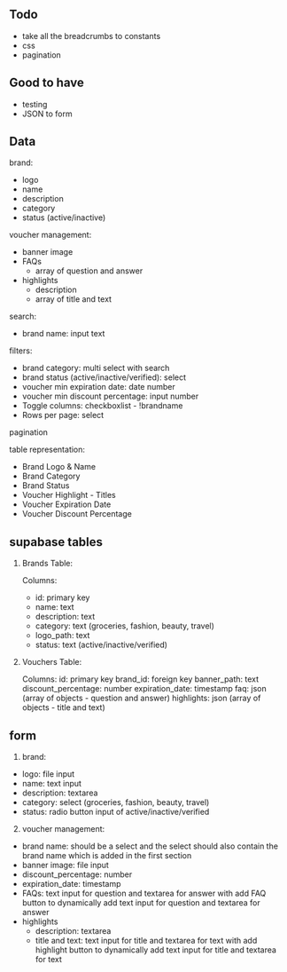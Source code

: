 ## Todo

<!-- - brand categories should come from database -->
<!-- - error handling form -->
<!-- - login or dashboard on site page -->
<!-- - if a brand is deleted, delete the logo as well from storage and associated banners as well -->

<!-- - card analytics for metadata and vouchers -->

- take all the breadcrumbs to constants
- css
  <!-- - onhover hightlights -->
  <!-- - view details -->
  <!-- - Add remove highlight & FAQ -->
- pagination

## Good to have

- testing
- JSON to form

## Data

brand:

- logo
- name
- description
- category
- status (active/inactive)

voucher management:

- banner image
- FAQs
  - array of question and answer
- highlights
  - description
  - array of title and text

search:

- brand name: input text

filters:

- brand category: multi select with search
- brand status (active/inactive/verified): select
- voucher min expiration date: date number
- voucher min discount percentage: input number
- Toggle columns: checkboxlist - !brandname
- Rows per page: select

pagination

table representation:

- Brand Logo & Name
- Brand Category
- Brand Status
- Voucher Highlight - Titles
- Voucher Expiration Date
- Voucher Discount Percentage

## supabase tables

1. Brands Table:

   Columns:

   - id: primary key
   - name: text
   - description: text
   - category: text (groceries, fashion, beauty, travel)
   - logo_path: text
   - status: text (active/inactive/verified)

2. Vouchers Table:

   Columns:
   id: primary key
   brand_id: foreign key
   banner_path: text
   discount_percentage: number
   expiration_date: timestamp
   faq: json (array of objects - question and answer)
   highlights: json (array of objects - title and text)

## form

1. brand:

- logo: file input
- name: text input
- description: textarea
- category: select (groceries, fashion, beauty, travel)
- status: radio button input of active/inactive/verified

2. voucher management:

- brand name: should be a select and the select should also contain the brand name which is added in the first section
- banner image: file input
- discount_percentage: number
- expiration_date: timestamp
- FAQs: text input for question and textarea for answer with add FAQ button to dynamically add text input for question and textarea for answer
- highlights
  - description: textarea
  - title and text: text input for title and textarea for text with add highlight button to dynamically add text input for title and textarea for text
